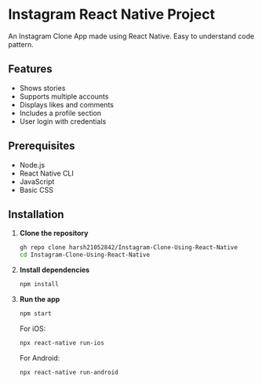 # Instagram React Native Project

An Instagram Clone App made using React Native. Easy to understand code pattern.

## Features
- Shows stories
- Supports multiple accounts
- Displays likes and comments
- Includes a profile section
- User login with credentials

## Prerequisites
- Node.js
- React Native CLI
- JavaScript
- Basic CSS

## Installation

1. **Clone the repository**
    ```bash
    gh repo clone harsh21052842/Instagram-Clone-Using-React-Native
    cd Instagram-Clone-Using-React-Native
    ```

2. **Install dependencies**
    ```bash
    npm install
    ```

3. **Run the app**
    ```bash
    npm start
    ```

    For iOS:
    ```bash
    npx react-native run-ios
    ```

    For Android:
    ```bash
    npx react-native run-android
    ```




    




